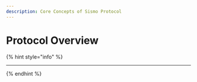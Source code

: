 ```yaml
---
description: Core Concepts of Sismo Protocol
---
```


# Protocol Overview

{% hint style="info" %}
****
{% endhint %}
